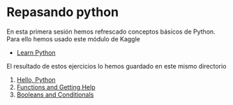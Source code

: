 # Repasando python

En esta primera sesión hemos refrescado conceptos básicos de Python. Para ello
hemos usado este módulo de Kaggle

- [Learn Python][python-tutorial]

El resultado de estos ejercicios lo hemos guardado en este mismo directorio

1. [Hello, Python][hello]
2. [Functions and Getting Help][functions]
3. [Booleans and Conditionals][conditionals]


<!-- LINKS -->
[python-tutorial]:https://www.kaggle.com/learn/python
[hello]:exercises/exercise-syntax-variables-and-numbers.ipynb
[functions]:exercises/exercise-functions-and-getting-help.ipynb
[conditionals]:exercises/exercise-booleans-and-conditionals.ipynb
